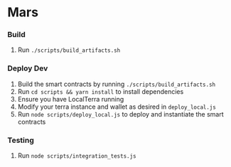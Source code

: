 # Mars

### Build
1. Run `./scripts/build_artifacts.sh`

### Deploy Dev
1. Build the smart contracts by running `./scripts/build_artifacts.sh`
2. Run `cd scripts && yarn install` to install dependencies
3. Ensure you have LocalTerra running
4. Modify your terra instance and wallet as desired in `deploy_local.js`
5. Run `node scripts/deploy_local.js` to deploy and instantiate the smart contracts

### Testing
1. Run `node scripts/integration_tests.js`

